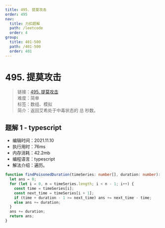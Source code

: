 ```yaml
---
title: 495. 提莫攻击
order: 495
nav:
  title: 力扣题解
  path: /leetcode
  order: 4
group:
  title: 401-500
  path: /401-500
  order: 401
---
```


# 495. 提莫攻击

> 链接：[495. 提莫攻击](https://leetcode-cn.com/problems/teemo-attacking/)  
> 难度：简单  
> 标签：数组、模拟  
> 简介：返回艾希处于中毒状态的 总 秒数。

## 题解 1 - typescript

- 编辑时间：2021.11.10
- 执行用时：76ms
- 内存消耗：42.2mb
- 编程语言：typescript
- 解法介绍：遍历。

```typescript
function findPoisonedDuration(timeSeries: number[], duration: number): number {
  let ans = 0;
  for (let i = 0, n = timeSeries.length; i < n - 1; i++) {
    const time = timeSeries[i];
    const next_time = timeSeries[i + 1];
    if (time + duration - 1 >= next_time) ans += next_time - time;
    else ans += duration;
  }
  ans += duration;
  return ans;
}
```
